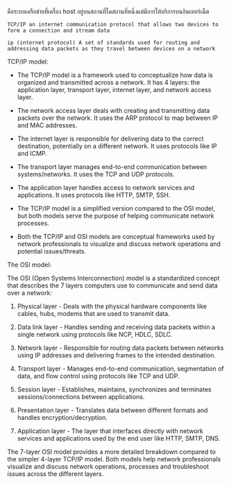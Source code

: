 คือระบบเครือข่ายที่เครื่อง host อยู่บนสถานที่ใดสถานที่หนึ่งแต่มีการให้บริการบนอินเทอร์เน็ต

	TCP/IP an internet communication protocol that allows two devices to form a connection and stream data 

	ip (internet protocol) A set of standards used for routing and addressing data packets as they travel between devices on a network


TCP/IP model:

- The TCP/IP model is a framework used to conceptualize how data is organized and transmitted across a network. It has 4 layers: the application layer, transport layer, internet layer, and network access layer.

- The network access layer deals with creating and transmitting data packets over the network. It uses the ARP protocol to map between IP and MAC addresses.

- The internet layer is responsible for delivering data to the correct destination, potentially on a different network. It uses protocols like IP and ICMP.

- The transport layer manages end-to-end communication between systems/networks. It uses the TCP and UDP protocols.  

- The application layer handles access to network services and applications. It uses protocols like HTTP, SMTP, SSH.

- The TCP/IP model is a simplified version compared to the OSI model, but both models serve the purpose of helping communicate network processes.

- Both the TCP/IP and OSI models are conceptual frameworks used by network professionals to visualize and discuss network operations and potential issues/threats.



The OSI model:

The OSI (Open Systems Interconnection) model is a standardized concept that describes the 7 layers computers use to communicate and send data over a network:

1. Physical layer - Deals with the physical hardware components like cables, hubs, modems that are used to transmit data.

2. Data link layer - Handles sending and receiving data packets within a single network using protocols like NCP, HDLC, SDLC. 

3. Network layer - Responsible for routing data packets between networks using IP addresses and delivering frames to the intended destination.

4. Transport layer - Manages end-to-end communication, segmentation of data, and flow control using protocols like TCP and UDP.

5. Session layer - Establishes, maintains, synchronizes and terminates sessions/connections between applications. 

6. Presentation layer - Translates data between different formats and handles encryption/decryption.

7. Application layer - The layer that interfaces directly with network services and applications used by the end user like HTTP, SMTP, DNS.

The 7-layer OSI model provides a more detailed breakdown compared to the simpler 4-layer TCP/IP model. Both models help network professionals visualize and discuss network operations, processes and troubleshoot issues across the different layers.

